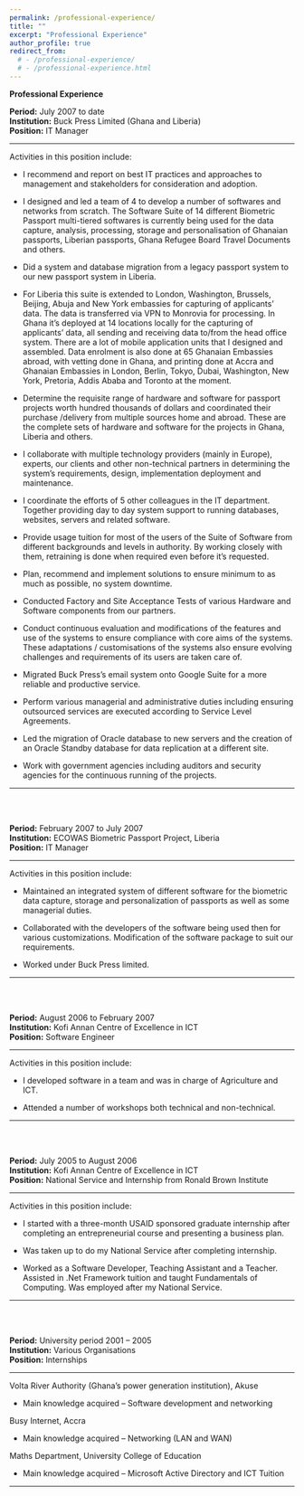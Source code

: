 ```yaml
---
permalink: /professional-experience/
title: ""
excerpt: "Professional Experience"
author_profile: true
redirect_from: 
  # - /professional-experience/
  # - /professional-experience.html
---
```

**Professional Experience**

**Period:** July 2007 to date   
**Institution:** Buck Press Limited (Ghana and Liberia)   
**Position:** IT Manager  

---   
Activities in this position include:   
- I recommend and report on best IT practices and approaches to management and stakeholders for consideration and adoption. 

- I designed and led a team of 4 to develop a number of softwares and networks from scratch. The Software Suite of 14 different Biometric Passport multi-tiered softwares is currently being used for the data capture, analysis, processing, storage and personalisation of Ghanaian passports, Liberian passports, Ghana Refugee Board Travel Documents and others. 

- Did a system and database migration from a legacy passport system to our new passport system in Liberia.

- For Liberia this suite is extended to London, Washington, Brussels, Beijing, Abuja and New York embassies for capturing of applicants’ data. The data is transferred via VPN to Monrovia for processing. In Ghana it’s deployed at 14 locations locally for the capturing of applicants’ data, all sending and receiving data to/from the head office system. There are a lot of mobile application units that I designed and assembled. Data enrolment is also done at 65 Ghanaian Embassies abroad, with vetting done in Ghana, and printing done at Accra and Ghanaian Embassies in London, Berlin, Tokyo, Dubai, Washington, New York, Pretoria, Addis Ababa and Toronto at the moment.

- Determine the requisite range of hardware and software for passport projects worth hundred thousands of dollars and coordinated their purchase /delivery from multiple sources home and abroad. These are the complete sets of hardware and software for the projects in Ghana, Liberia and others.

- I collaborate with multiple technology providers (mainly in Europe), experts, our clients and other non-technical partners in determining the system’s requirements, design, implementation deployment and maintenance. 

- I coordinate the efforts of 5 other colleagues in the IT department. Together providing day to day system support to running databases, websites, servers and related software.

- Provide usage tuition for most of the users of the Suite of Software from different backgrounds and levels in authority. By working closely with them, retraining is done when required even before it’s requested.

- Plan, recommend and implement solutions to ensure minimum to as much as possible, no system downtime.

- Conducted Factory and Site Acceptance Tests of various Hardware and Software components from our partners.

- Conduct continuous evaluation and modifications of the features and use of the systems to ensure compliance with core aims of the systems. These adaptations / customisations of the systems also ensure evolving challenges and requirements of its users are taken care of.

- Migrated Buck Press’s email system onto Google Suite for a more reliable and productive service.

- Perform various managerial and administrative duties including ensuring outsourced services are executed according to Service Level Agreements.

- Led the migration of Oracle database to new servers and the creation of an Oracle Standby database for data replication at a different site.

- Work with government agencies including auditors and security agencies for the continuous running of the projects.

---

<br >
<br >

**Period:** February 2007 to July 2007   
**Institution:** ECOWAS Biometric Passport Project, Liberia   
**Position:** IT Manager  

---   
Activities in this position include:   
- Maintained an integrated system of different software for the biometric data capture, storage and personalization of passports as well as some managerial duties. 

- Collaborated with the developers of the software being used then for various customizations. Modification of the software package to suit our requirements. 

- Worked under Buck Press limited.

---

<br >
<br >


**Period:** August 2006 to February 2007   
**Institution:** Kofi Annan Centre of Excellence in ICT   
**Position:** Software Engineer     

---   
Activities in this position include:   
- I developed software in a team and was in charge of Agriculture and ICT. 

- Attended a number of workshops both technical and non-technical.

---

<br >
<br >


**Period:** July 2005 to August 2006   
**Institution:** Kofi Annan Centre of Excellence in ICT   
**Position:** National Service and Internship from Ronald Brown Institute  

---   
Activities in this position include:   
- I started with a three-month USAID sponsored graduate internship after completing an entrepreneurial course and presenting a business plan.

- Was taken up to do my National Service after completing internship. 

- Worked as a Software Developer, Teaching Assistant and a Teacher. Assisted in .Net Framework tuition and taught Fundamentals of Computing. Was employed after my National Service.

---

<br >
<br >


**Period:** University period 2001 – 2005   
**Institution:** Various Organisations   
**Position:** Internships     

---   

Volta River Authority (Ghana’s power generation institution), Akuse
-	Main knowledge acquired – Software development and networking

Busy Internet, Accra
-	Main knowledge acquired – Networking (LAN and WAN)

Maths Department, University College of Education
-	Main knowledge acquired – Microsoft Active Directory and ICT Tuition

---